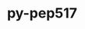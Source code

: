 ---
title: "py-pep517"
layout: cache
categories: [package, develop]
meta: {"versions": ["0.12.0"], "compilers": ["gcc@=7.3.1", "gcc@=7.5.0", "gcc@=8.4.0"], "oss": ["amzn2", "ubuntu18.04"], "platforms": ["linux"], "targets": ["ivybridge", "x86_64", "x86_64_v3"], "stacks": ["radiuss", "root", "tutorial"], "num_specs": 9, "num_specs_by_stack": {"root": 9, "radiuss": 2, "tutorial": 1}}
spec_details: [{"hash": "ux6io27miaqifgrg5ki2yfattiyrexfg", "compiler": "gcc@=7.3.1", "versions": ["0.12.0"], "os": "amzn2", "platform": "linux", "target": "ivybridge", "variants": ["build_system=python_pip"], "stacks": ["root"], "size": "-", "tarball": "https://binaries.spack.io/develop/build_cache/linux-amzn2-ivybridge/gcc-7.3.1/py-pep517-0.12.0/linux-amzn2-ivybridge-gcc-7.3.1-py-pep517-0.12.0-ux6io27miaqifgrg5ki2yfattiyrexfg.spack"}, {"hash": "p4tddar22ocibhjf3jlp5g7qvxxxnh3g", "compiler": "gcc@=7.3.1", "versions": ["0.12.0"], "os": "amzn2", "platform": "linux", "target": "ivybridge", "variants": ["build_system=python_pip"], "stacks": ["root"], "size": "-", "tarball": "https://binaries.spack.io/develop/build_cache/linux-amzn2-ivybridge/gcc-7.3.1/py-pep517-0.12.0/linux-amzn2-ivybridge-gcc-7.3.1-py-pep517-0.12.0-p4tddar22ocibhjf3jlp5g7qvxxxnh3g.spack"}, {"hash": "z2lr5sr3yn4cg6m7oynbhmkvx6sc5ncy", "compiler": "gcc@=7.3.1", "versions": ["0.12.0"], "os": "amzn2", "platform": "linux", "target": "x86_64_v3", "variants": ["build_system=python_pip"], "stacks": ["root"], "size": "-", "tarball": "https://binaries.spack.io/develop/build_cache/linux-amzn2-x86_64_v3/gcc-7.3.1/py-pep517-0.12.0/linux-amzn2-x86_64_v3-gcc-7.3.1-py-pep517-0.12.0-z2lr5sr3yn4cg6m7oynbhmkvx6sc5ncy.spack"}, {"hash": "mosntedfahqf3tu7seinsyfi7p6w5db3", "compiler": "gcc@=7.3.1", "versions": ["0.12.0"], "os": "amzn2", "platform": "linux", "target": "x86_64_v3", "variants": ["build_system=python_pip"], "stacks": ["root"], "size": "-", "tarball": "https://binaries.spack.io/develop/build_cache/linux-amzn2-x86_64_v3/gcc-7.3.1/py-pep517-0.12.0/linux-amzn2-x86_64_v3-gcc-7.3.1-py-pep517-0.12.0-mosntedfahqf3tu7seinsyfi7p6w5db3.spack"}, {"hash": "fjhbw3fphlnyfho7gayhn42kin6si3i7", "compiler": "gcc@=7.3.1", "versions": ["0.12.0"], "os": "amzn2", "platform": "linux", "target": "x86_64_v3", "variants": [], "stacks": ["root"], "size": "-", "tarball": "https://binaries.spack.io/develop/build_cache/linux-amzn2-x86_64_v3/gcc-7.3.1/py-pep517-0.12.0/linux-amzn2-x86_64_v3-gcc-7.3.1-py-pep517-0.12.0-fjhbw3fphlnyfho7gayhn42kin6si3i7.spack"}, {"hash": "sn5qlzuodydyr52ckdxcz4ysony6q4m4", "compiler": "gcc@=7.3.1", "versions": ["0.12.0"], "os": "amzn2", "platform": "linux", "target": "x86_64_v3", "variants": [], "stacks": ["root"], "size": "-", "tarball": "https://binaries.spack.io/develop/build_cache/linux-amzn2-x86_64_v3/gcc-7.3.1/py-pep517-0.12.0/linux-amzn2-x86_64_v3-gcc-7.3.1-py-pep517-0.12.0-sn5qlzuodydyr52ckdxcz4ysony6q4m4.spack"}, {"hash": "v5o4wnhhqkyndoqtherjelebcqlnel23", "compiler": "gcc@=7.5.0", "versions": ["0.12.0"], "os": "ubuntu18.04", "platform": "linux", "target": "x86_64", "variants": ["build_system=python_pip"], "stacks": ["root", "radiuss"], "size": "-", "tarball": "https://binaries.spack.io/develop/build_cache/linux-ubuntu18.04-x86_64/gcc-7.5.0/py-pep517-0.12.0/linux-ubuntu18.04-x86_64-gcc-7.5.0-py-pep517-0.12.0-v5o4wnhhqkyndoqtherjelebcqlnel23.spack"}, {"hash": "nd7e57hq2apsmkqid5zsviydfymwqhfy", "compiler": "gcc@=7.5.0", "versions": ["0.12.0"], "os": "ubuntu18.04", "platform": "linux", "target": "x86_64", "variants": ["build_system=python_pip"], "stacks": ["root", "radiuss"], "size": "-", "tarball": "https://binaries.spack.io/develop/build_cache/linux-ubuntu18.04-x86_64/gcc-7.5.0/py-pep517-0.12.0/linux-ubuntu18.04-x86_64-gcc-7.5.0-py-pep517-0.12.0-nd7e57hq2apsmkqid5zsviydfymwqhfy.spack"}, {"hash": "zbsiuflpdy6aku2dhrg7delbhq37phjn", "compiler": "gcc@=8.4.0", "versions": ["0.12.0"], "os": "ubuntu18.04", "platform": "linux", "target": "x86_64", "variants": ["build_system=python_pip"], "stacks": ["root", "tutorial"], "size": "-", "tarball": "https://binaries.spack.io/develop/build_cache/linux-ubuntu18.04-x86_64/gcc-8.4.0/py-pep517-0.12.0/linux-ubuntu18.04-x86_64-gcc-8.4.0-py-pep517-0.12.0-zbsiuflpdy6aku2dhrg7delbhq37phjn.spack"}]
---